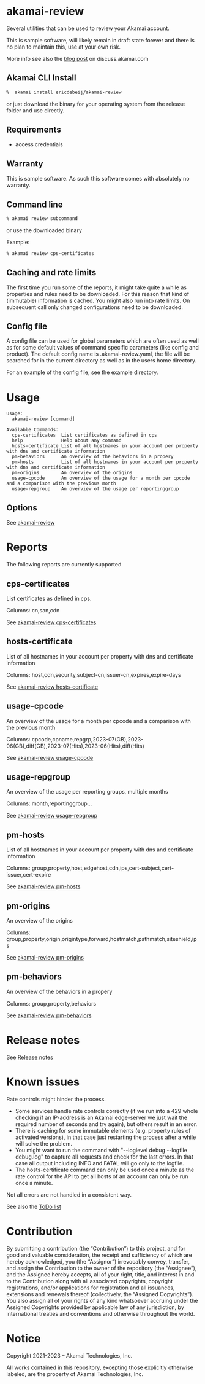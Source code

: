 # akamai-review
Several utilities that can be used to review your Akamai account.

This is sample software, will likely remain in draft state forever and there is no plan to maintain this, use at your own risk.

More info see also the [blog post](https://discuss.akamai.com/t/akamai-cli-plugin-investigate-cdn-configurations-and-traffic/749) on discuss.akamai.com

## Akamai CLI Install
```bash
%  akamai install ericdebeij/akamai-review
```

or just download the binary for your operating system from the release folder and use directly.

## Requirements
* access credentials

## Warranty
This is sample software. As such this software comes with absolutely no warranty.

## Command line
```bash
% akamai review subcommand
```
or use the downloaded binary

Example:
```bash
% akamai review cps-certificates
```

## Caching and rate limits
The first time you run some of the reports, it might take quite a while as properties and rules need to be downloaded. For this reason that kind of (immutable) information is cached. You might also run into rate limits. On subsequent call only changed configurations need to be downloaded. 

## Config file
A config file can be used for global parameters which are often used as well as for some default values of command specific parameters (like config and product).
The default config name is .akamai-review.yaml, the file will be searched for in the current directory as well as in the users home directory.

For an example of the config file, see the example directory.

# Usage
```
Usage:
  akamai-review [command]

Available Commands:
  cps-certificates  List certificates as defined in cps
  help              Help about any command
  hosts-certificate List of all hostnames in your account per property with dns and certificate information
  pm-behaviors      An overview of the behaviors in a propery
  pm-hosts          List of all hostnames in your account per property with dns and certificate information
  pm-origins        An overview of the origins
  usage-cpcode      An overview of the usage for a month per cpcode and a comparison with the previous month
  usage-repgroup    An overview of the usage per reportinggroup
```

## Options
See [akamai-review](doc/akamai-review.md)

# Reports
The following reports are currently supported

## cps-certificates
List certificates as defined in cps.

Columns: cn,san,cdn

See [akamai-review cps-certificates](doc/akamai-review_cps-certificates.md)

## hosts-certificate
List of all hostnames in your account per property with dns and certificate information

Columns: host,cdn,security,subject-cn,issuer-cn,expires,expire-days

See [akamai-review hosts-certificate](doc/akamai-review_hosts-certificate.md)

## usage-cpcode
An overview of the usage for a month per cpcode and a comparison with the previous month

Columns: cpcode,cpname,repgrp,2023-07(GB),2023-06(GB),diff(GB),2023-07(Hits),2023-06(Hits),diff(Hits)

See [akamai-review usage-cpcode](doc/akamai-review_usage-cpcode.md)

## usage-repgroup
An overview of the usage per reporting groups, multiple months

Columns: month,reportinggroup...

See [akamai-review usage-repgroup](doc/akamai-review_usage-repgroup.md)

## pm-hosts
List of all hostnames in your account per property with dns and certificate information

Columns: group,property,host,edgehost,cdn,ips,cert-subject,cert-issuer,cert-expire

See [akamai-review pm-hosts](doc/akamai-review_pm-hosts.md)

## pm-origins
An overview of the origins

Columns: group,property,origin,origintype,forward,hostmatch,pathmatch,siteshield,ips

See [akamai-review pm-origins](doc/akamai-review_pm-origins.md)

## pm-behaviors
An overview of the behaviors in a propery

Columns: group,property,behaviors

See [akamai-review pm-behaviors](doc/akamai-review_pm-behaviors.md)

# Release notes
See [Release notes](release.md)

# Known issues

Rate controls might hinder the process. 

* Some services handle rate controls correctly (if we run into a 429 whole checking if an IP-address is an Akamai edge-server we just wait the required number of seconds and try again), but others result in an error. 
* There is caching for some immutable elements (e.g. property rules of activated versions), in that case just restarting the process after a while will solve the problem.
* You might want to run the command with "--loglevel debug --logfile debug.log" to capture all requests and check for the last errors. In that case all output including INFO and FATAL will go only to the logfile.
* The hosts-certificate command can only be used once a minute as the rate control for the API to get all hosts of an account can only be run once a minute.

Not all errors are not handled in a consistent way.

See also the [ToDo list](todo.md)

# Contribution

By submitting a contribution (the “Contribution”) to this project, and for good and valuable consideration, the receipt and sufficiency of which are hereby acknowledged, you (the “Assignor”) irrevocably convey, transfer, and assign the Contribution to the owner of the repository (the “Assignee”), and the Assignee hereby accepts, all of your right, title, and interest in and to the Contribution along with all associated copyrights, copyright registrations, and/or applications for registration and all issuances, extensions and renewals thereof (collectively, the “Assigned Copyrights”). You also assign all of your rights of any kind whatsoever accruing under the Assigned Copyrights provided by applicable law of any jurisdiction, by international treaties and conventions and otherwise throughout the world. 

# Notice

Copyright 2021-2023 – Akamai Technologies, Inc.
 
All works contained in this repository, excepting those explicitly otherwise labeled, are the property of Akamai Technologies, Inc.